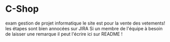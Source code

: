 # C-Shop
exam gestion de projet informatique
le site est pour la vente des vetements!
les étapes sont bien annocées sur JIRA
Si un membre de l'équipe à besoin de laisser une remarque il peut l'écrire ici sur README !

